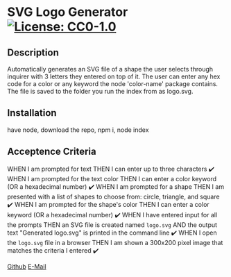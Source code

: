 # SVG Logo Generator       [![License: CC0-1.0](https://licensebuttons.net/l/zero/1.0/80x15.png)](http://creativecommons.org/publicdomain/zero/1.0/)
## Description 
Automatically generates an SVG file of a shape the user selects through inquirer with 3 letters they entered on top of it. The user can enter any hex code for a color or any keyword the node 'color-name' package contains. The file is saved to the folder you run the index from as logo.svg. 
## Installation 
have node, download the repo, npm i, node index

## Acceptence Criteria
WHEN I am prompted for text
THEN I can enter up to three characters
✔️
WHEN I am prompted for the text color
THEN I can enter a color keyword (OR a hexadecimal number)
✔️
WHEN I am prompted for a shape
THEN I am presented with a list of shapes to choose from: circle, triangle, and square
✔️
WHEN I am prompted for the shape's color
THEN I can enter a color keyword (OR a hexadecimal number)
✔️
WHEN I have entered input for all the prompts
THEN an SVG file is created named `logo.svg`
AND the output text "Generated logo.svg" is printed in the command line
✔️
WHEN I open the `logo.svg` file in a browser
THEN I am shown a 300x200 pixel image that matches the criteria I entered
✔️

[Github](https://github.com/LaurenWollaston)
[E-Mail](mailto:laurenofw@gmail.com)